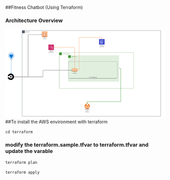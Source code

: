##Fitness Chatbot (Using Terraform)
### Architecture Overview
![Aws architecture](chatbot_AWS_architecture_diagram.png)
##To install the AWS environment with terraform

`cd terraform`  
### modify the terraform.sample.tfvar to terraform.tfvar and update the varable
`terraform plan`  

`terraform apply`
